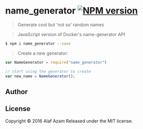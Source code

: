 # name_generator [![NPM version](https://badge.fury.io/js/name_generator.svg)](https://badge.fury.io/js/name_generator)

> Generate cool but 'not so' random names

>JavaScript version  of Docker's name-generator API

```sh
$ npm i name_generator --save
```

> Create a new generator:

```js
var NameGenerator = require("name_generator")

// start using the generator to create
var new_name = NameGenerator();
```


## Author

## License

Copyright © 2016 Alaf Azam
Released under the MIT license.


